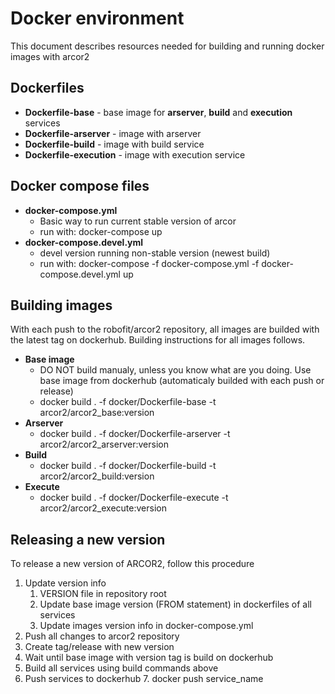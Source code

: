 # Docker environment

This document describes resources needed for building and running docker images with arcor2

## Dockerfiles

 - **Dockerfile-base** - base image for **arserver**, **build** and **execution** services
 - **Dockerfile-arserver** - image with arserver
 - **Dockerfile-build** - image with build service
 - **Dockerfile-execution** - image with execution service

## Docker compose files

 - **docker-compose.yml** 
	 - Basic way to run current stable version of arcor
	 - run with: docker-compose up
 - **docker-compose.devel.yml**
	 - devel version running non-stable version (newest build)
	 - run with: docker-compose -f docker-compose.yml -f docker-compose.devel.yml up

## Building images
With each push to the robofit/arcor2 repository, all images are builded with the latest tag on dockerhub. Building instructions for all images follows. 

 - **Base image** 
	 - DO NOT build manualy, unless you know what are you doing. Use base image from dockerhub (automaticaly builded with each push or release)
	 - docker build . -f docker/Dockerfile-base -t arcor2/arcor2_base:version
 - **Arserver**
	 - docker build . -f docker/Dockerfile-arserver -t arcor2/arcor2_arserver:version
 - **Build**
	 - docker build . -f docker/Dockerfile-build -t arcor2/arcor2_build:version
 - **Execute**
	 - docker build . -f docker/Dockerfile-execute -t arcor2/arcor2_execute:version

## Releasing a new version
To release a new version of ARCOR2, follow this procedure

 1. Update version info
	 1. VERSION file in repository root
	 2. Update base image version (FROM statement) in dockerfiles of all services
	 3. Update images version info in docker-compose.yml
 2. Push all changes to arcor2 repository
 3. Create tag/release with new version
 4. Wait until base image with version tag is build on dockerhub
 5. Build all services using build commands above
 6. Push services to dockerhub
	 7. docker push service_name
